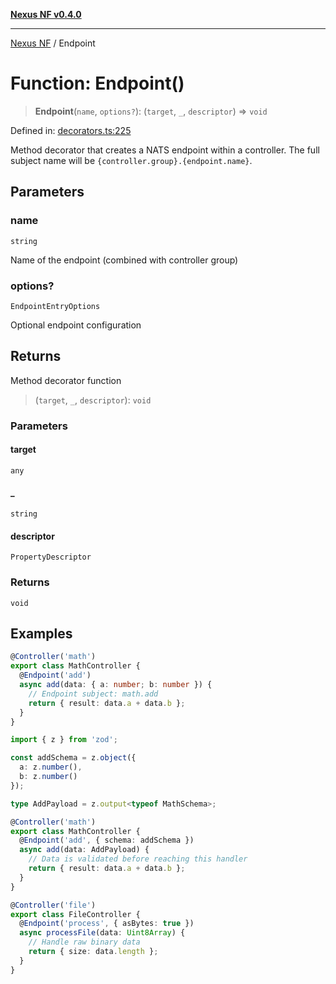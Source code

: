 [**Nexus NF v0.4.0**](../README.md)

***

[Nexus NF](../globals.md) / Endpoint

# Function: Endpoint()

> **Endpoint**(`name`, `options?`): (`target`, `_`, `descriptor`) => `void`

Defined in: [decorators.ts:225](https://github.com/Spaxterr/nexus-nf/blob/dfa6d0a2b203d7b6864a5a6e5f2af2f3151f865d/src/core/decorators.ts#L225)

Method decorator that creates a NATS endpoint within a controller.
The full subject name will be `{controller.group}.{endpoint.name}`.

## Parameters

### name

`string`

Name of the endpoint (combined with controller group)

### options?

`EndpointEntryOptions`

Optional endpoint configuration

## Returns

Method decorator function

> (`target`, `_`, `descriptor`): `void`

### Parameters

#### target

`any`

#### \_

`string`

#### descriptor

`PropertyDescriptor`

### Returns

`void`

## Examples

```typescript
@Controller('math')
export class MathController {
  @Endpoint('add')
  async add(data: { a: number; b: number }) {
    // Endpoint subject: math.add
    return { result: data.a + data.b };
  }
}
```

```typescript
import { z } from 'zod';

const addSchema = z.object({
  a: z.number(),
  b: z.number()
});

type AddPayload = z.output<typeof MathSchema>;

@Controller('math')
export class MathController {
  @Endpoint('add', { schema: addSchema })
  async add(data: AddPayload) {
    // Data is validated before reaching this handler
    return { result: data.a + data.b };
  }
}
```

```typescript
@Controller('file')
export class FileController {
  @Endpoint('process', { asBytes: true })
  async processFile(data: Uint8Array) {
    // Handle raw binary data
    return { size: data.length };
  }
}
```
